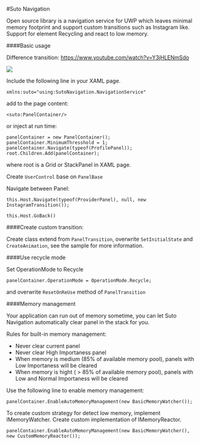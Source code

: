 #Suto Navigation

Open source library is a navigation service for UWP which leaves minimal memory footprint and support custom transitions such as Instagram like. Support for element Recycling and react to low memory.

####Basic usage

Difference transition: https://www.youtube.com/watch?v=Y3jHLENmSdo

![](https://media.giphy.com/media/yhcpSeCJHDhTi/giphy.gif)

Include the following line in your XAML page.

`xmlns:suto="using:SutoNavigation.NavigationService"`

add to the page content:

`<suto:PanelContainer/>`

or inject at run time:

    panelContainer = new PanelContainer();
    panelContainer.MinimumThresshold = 1;
    panelContainer.Navigate(typeof(ProfilePanel));
    root.Children.Add(panelContainer);

where root is a Grid or StackPanel in XAML page.

Create `UserControl` base on `PanelBase`

Navigate between Panel:

`this.Host.Navigate(typeof(ProviderPanel), null, new InstagramTransition());`

`this.Host.GoBack()`

####Create custom transition:

Create class extend from `PanelTransition`, overwrite `SetInitialState` and `CreateAnimation`, see the sample for more information.

####Use recycle mode

Set OperationMode to Recycle

`panelContainer.OperationMode = OperationMode.Recycle;`

and overwrite `ResetOnReUse` method of `PanelTransition`

####Memory management

Your application can run out of memory sometime, you can let Suto Navigation automatically clear panel in the stack for you.

Rules for built-in memory management:

- Never clear current panel
- Never clear High Importaness panel
- When memory is medium (85% of available memory pool), panels with Low Importaness will be cleared
- When memory is hight ( > 85% of available memory pool), panels with Low and Normal Importaness will be cleared

Use the following line to enable memory management:

`panelContainer.EnableAutoMemoryManagement(new BasicMemoryWatcher());`

To create custom strategy for detect low memory, implement IMemoryWatcher. Create custom implementation of IMemoryReactor.

`panelContainer.EnableAutoMemoryManagement(new BasicMemoryWatcher(), new CustomMemoryReactor());`